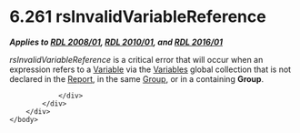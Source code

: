 <html dir="LTR" xmlns:mshelp="http://msdn.microsoft.com/mshelp" xmlns:ddue="http://ddue.schemas.microsoft.com/authoring/2003/5" xmlns:xlink="http://www.w3.org/1999/xlink" xmlns:tool="http://www.microsoft.com/tooltip">
    <head>
        <meta http-equiv="Content-Type" content="text/html; CHARSET=utf-8"></meta>
        <meta name="save" content="history"></meta>
        <title>6.261 rsInvalidVariableReference</title>
        <xml>
            <mshelp:toctitle title="6.261 rsInvalidVariableReference"></mshelp:toctitle>
            <mshelp:rltitle title="[MS-RDL]: rsInvalidVariableReference"></mshelp:rltitle>
            <mshelp:keyword index="A" term="05116d30-6385-4824-bc38-e63b380460af"></mshelp:keyword>
            <mshelp:attr name="DCSext.ContentType" value="open specification"></mshelp:attr>
            <mshelp:attr name="AssetID" value="05116d30-6385-4824-bc38-e63b380460af"></mshelp:attr>
            <mshelp:attr name="TopicType" value="kbRef"></mshelp:attr>
            <mshelp:attr name="DCSext.Title" value="[MS-RDL]: rsInvalidVariableReference" />
        </xml>
    </head>
    <body>
        <div id="header">
            <h1 class="heading">6.261 rsInvalidVariableReference</h1>
        </div>
        <div id="mainSection">
            <div id="mainBody">
                <div id="allHistory" class="saveHistory"></div>
                <div id="sectionSection0" class="section" name="collapseableSection">
                    

<p><b><i>Applies to </i></b><a href="1e855f94-4617-47e4-b89e-0856c6cb420f.htm"><b><i>RDL 2008/01</i></b></a><b><i>,
</i></b><a href="3428e690-a348-4ec7-8a6a-8efb42d2cdee.htm"><b><i>RDL 2010/01</i></b></a><b><i>,
and </i></b><a href="52ce3983-2bfc-4e72-9359-42aaf5fe4509.htm"><b><i>RDL 2016/01</i></b></a></p>

<p><i>rsInvalidVariableReference</i> is a critical error that
will occur when an expression refers to a <a href="fc2c2c96-ec36-47c2-b156-a6d8c0cbabd8.htm">Variable</a> via the <a href="b457a0de-eba4-4d97-a742-ea0e67051372.htm">Variables</a> global
collection that is not declared in the <a href="6bbaafec-020b-406c-b4e7-5e4318b616cb.htm">Report</a>, in the same <a href="dbfff811-1be7-4e8b-a5d2-6cc522317fbe.htm">Group</a>, or in a containing <b>Group</b>.</p>


                </div>
            </div>
        </div>
    </body>
</html>